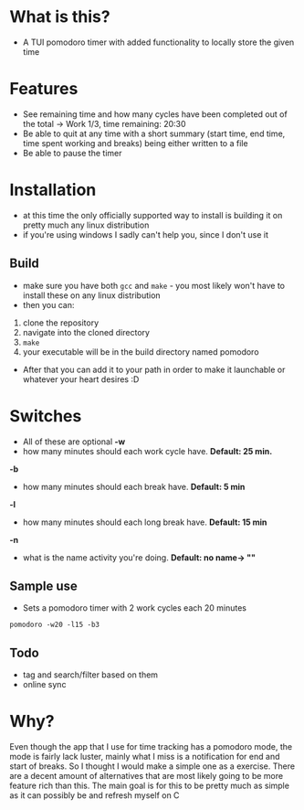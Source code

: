 # What is this?
- A TUI pomodoro timer with added functionality to locally store the given time
# Features
- See remaining time and how many cycles have been completed out of the total -> Work 1/3, time remaining: 20:30
- Be able to quit at any time with a short summary (start time, end time, time spent working and breaks) being either written to a file
- Be able to pause the timer
# Installation
- at this time the only officially supported way to install is building it on pretty much any linux distribution
- if you're using windows I sadly can't help you, since I don't use it
## Build
- make sure you have both ``gcc`` and ``make`` - you most likely won't have to install these on any linux distribution
- then you can:
1. clone the repository
2. navigate into the cloned directory
3. ``make``
4. your executable will be in the build directory named pomodoro
- After that you can add it to your path in order to make it launchable or whatever your heart desires :D   
# Switches
- All of these are optional
**-w** 
- how many minutes should each work cycle have. **Default: 25 min.**   

**-b**  
- how many minutes should each break have. **Default: 5 min**  

**-l**  
- how many minutes should each long break have. **Default: 15 min**
  
**-n**  
- what is the name activity you're doing. **Default: no name-> ""**

## Sample use  
- Sets a pomodoro timer with 2 work cycles each 20 minutes  
```
pomodoro -w20 -l15 -b3
```
## Todo
- tag and search/filter based on them
- online sync
# Why?
Even though the app that I use for time tracking has a pomodoro mode, the mode is fairly lack luster, mainly what I miss is a notification for end and start of breaks.
So I thought I would make a simple one as a exercise. There are a decent amount of alternatives that are most likely going to be more feature rich than this. The main goal is for this to be pretty much as simple as it can possibly be and refresh myself on C
